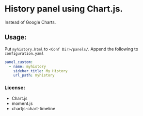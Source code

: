 # History panel using Chart.js.
Instead of Google Charts.

## Usage:

Put `myhistory.html` to `<Conf Dir>/panels/`.
Append the following to `configuration.yaml`

```yaml
panel_custom:
  - name: myhistory
    sidebar_title: My History
    url_path: myhistory
```

### License:

* Chart.js
* moment.js
* chartjs-chart-timeline